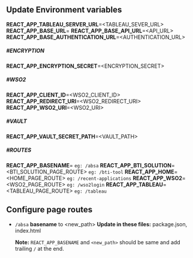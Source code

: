 ## Update Environment variables

**REACT_APP_TABLEAU_SERVER_URL**=<TABLEAU_SEVER_URL>
**REACT_APP_BASE_URL**=<BASEURL>
**REACT_APP_BASE_API_URL**=<API_URL>
**REACT_APP_BASE_AUTHENTICATION_URL**=<AUTHENTICATION_URL>

##### #ENCRYPTION

**REACT_APP_ENCRYPTION_SECRET**=<ENCRYPTION_SECRET>

##### #WSO2

**REACT_APP_CLIENT_ID**=<WSO2_CLIENT_ID>
**REACT_APP_REDIRECT_URI**=<WSO2_REDIRECT_URI>
**REACT_APP_WSO2_URI**=<WSO2_URI>

##### #VAULT

**REACT_APP_VAULT_SECRET_PATH**=<VAULT_PATH>

##### #ROUTES

**REACT_APP_BASENAME**=<BASENAME> `eg: /absa`
**REACT_APP_BTI_SOLUTION**=<BTI_SOLUTION_PAGE_ROUTE> `eg: /bti-tool`
**REACT_APP_HOME**=<HOME_PAGE_ROUTE> `eg: /recent-applications`
**REACT_APP_WSO2**=<WSO2_PAGE_ROUTE> `eg: /wso2login`
**REACT_APP_TABLEAU**=<TABLEAU_PAGE_ROUTE> `eg: /tableau`

## Configure page routes

- `/absa` **basename** to <new_path>
  **Update in these files:** package.json, index.html

  **Note:** `REACT_APP_BASENAME` and `<new_path>` should be same and add trailing `/` at the end.
